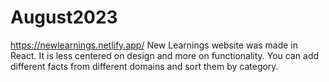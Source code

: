 # August2023
https://newlearnings.netlify.app/
New Learnings website was made in React. 
It is less centered on design and more on functionality. 
You can add different facts from different domains and sort them by category. 

